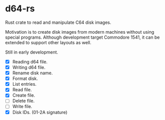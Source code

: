# d64-rs

Rust crate to read and manipulate C64 disk images.

Motivation is to create disk images from modern machines without using special programs.
Although development target Commodore 1541, it can be extended to support
other layouts as well.

Still in early development.

* [x] Reading d64 file.
* [x] Writing d64 file.
* [x] Rename disk name.
* [x] Format disk.
* [x] List entries.
* [x] Read file.
* [x] Create file.
* [ ] Delete file.
* [ ] Write file.
* [x] Disk IDs. (01-2A signature)
